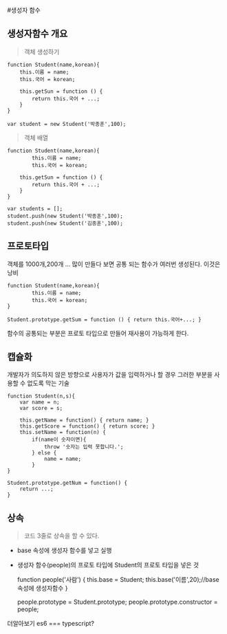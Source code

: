 #생성자 함수

## 생성자함수 개요
> 객체 생성하기

	function Student(name,korean){
		this.이름 = name;
		this.국어 = korean;
	
		this.getSun = function () {
			return this.국어 + ...;
		}
	}
	
	var student = new Student('박종훈',100);
	
> 객체 배열

	function Student(name,korean){
			this.이름 = name;
			this.국어 = korean;
	
		this.getSun = function () {
			return this.국어 + ...;
		}
	}
	
	var students = [];
	student.push(new Student('박종훈',100);
	student.push(new Student('김종훈',100);
	

## 프로토타입

객체를 1000개,200개 ... 많이 만들다 보면 공통 되는 함수가 여러번 생성된다.
이것은 낭비

	function Student(name,korean){
			this.이름 = name;
			this.국어 = korean;
	}
	
	Student.prototype.getSum = function () { return this.국어+...; }
	
함수의 공통되는 부분은 프로토 타입으로 만들어 재사용이 가능하게 한다.

## 캡슐화
개발자가 의도하지 않은 방향으로 사용자가 값을 입력하거나 할 경우 그러한 부분을 사용할 수 없도록 막는 기술

	function Student(n,s){
		var name = n;
		var score = s;

		this.getName = function() { return name; }
		this.getScore = function() { return score; }
		this.setName = function(n) { 	
			if(name이 숫자이면){
				throw '숫자는 입력 못합니다.';
			} else {
				name = name;
			}
	}
	
	Student.prototype.getNum = function() {
		return ...;
	}


## 상속
> 코드 3줄로 상속을 할 수 있다.<br>
>
-  base 속성에 생성자 함수를 넣고 실행
-  생성자 함수(people)의 프로토 타입에 Student의 프로토 타입을 넣은 것

	function people('사람') {
		this.base = Student;
		this.base('이름',20);//base 속성에 생성자함수 
	}
	
	people.prototype = Student.prototype;
	people.prototype.constructor = people;
		
		

더알아보기
es6 === typescript?


